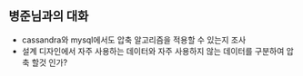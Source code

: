 ## 병준님과의 대화
* cassandra와 mysql에서도 압축 알고리즘을 적용할 수 있는지 조사
* 설계 디자인에서 자주 사용하는 데이터와 자주 사용하지 않는 데이터를 구분하여 압축 할것 인가?
